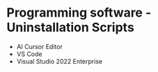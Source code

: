 # Programming software - Uninstallation Scripts

- AI Cursor Editor
- VS Code
- Visual Studio 2022 Enterprise
